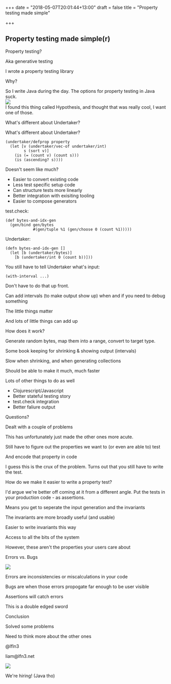 +++
date = "2018-05-07T20:01:44+13:00"
draft = false
title = "Property testing made simple"

+++

<section>
<h2>Property testing made simple(r)</h2>
</section>

<section>
    <p>Property testing?</p>
    <p>Aka generative testing</p>
</section>

<section>
  <p>I wrote a property testing library</p>
  <p>Why?</p>
  
  <aside class="notes">
    So I write Java during the day.
    The options for property testing in Java suck.
  </aside>
</section>

<section>
  <img src="/img/slides/property-testing-made-simple/hypothesis-site.png"/>
  <aside class="notes">
      I found this thing called Hypothesis, and thought that was really cool, I want one of those.
  </aside>
</section>

<section>
  <p>What's different about Undertaker?</p>
  <aside class="notes">
    What's different about Undertaker?
  </aside>
</section>

<section>
  <pre><code class="clojure">(undertaker/defprop property
  (let [v (undertaker/vec-of undertaker/int)
        s (sort v)]
    (is (= (count v) (count s)))
    (is (ascending? s))))</code></pre>
</section>

<section>
    <p>Doesn't seem like much?</p>
</section>

<section>
    <ul>
        <li>Easier to convert existing code</li>
        <li>Less test specific setup code</li>
        <li>Can structure tests more linearly</li>
        <li>Better integration with exisiting tooling</li>
        <li>Easier to compose generators</li>
    </ul>
</section>

<section>
    <p>test.check:</p>
    <pre><code>(def bytes-and-idx-gen 
  (gen/bind gen/bytes 
            #(gen/tuple %1 (gen/choose 0 (count %1)))))</code></pre>
    <p>Undertaker:</p>
    <pre><code>(defn bytes-and-idx-gen [] 
  (let [b (undertaker/bytes)]
    [b (undertaker/int 0 (count b))]))</code></pre>
</section>

<section>
    <p>You still have to tell Undertaker what's input:</p>
    <pre><code class="clojure">(with-interval ...)</code></pre>
</section>

<section>
    <p>Don't have to do that up front.</p>
    <p>Can add intervals (to make output show up) when and if you need to debug something</p>
</section>

<section>
    <p>The little things matter</p>
    <p>And lots of little things can add up</p>
</section>

<section>
    <p>How does it work?</p>
    <p>Generate random bytes, map them into a range, convert to target type.</p>
    <p>Some book keeping for shrinking & showing output (intervals)</p> 
</section>

<section>
    <p>Slow when shrinking, and when generating collections</p>
    <p>Should be able to make it much, much faster</p>
</section>

<section>
    <p>Lots of other things to do as well</p>
    <ul>
        <li>Clojurescript/Javascript</li>
        <li>Better stateful testing story</li>
        <li>test.check integration</li>
        <li>Better faliure output</li>
    </ul>
</section>

<section>
     <p>Questions?</p>
</section>

<section>
    <p>Dealt with a couple of problems</p>
    <aside class="notes">
        This has unfortunately just made the other ones more acute.
    </aside>
</section>

<section>
    <p>Still have to figure out the properties we want to (or even are able to) test</p>
    <p>And encode that property in code</p>
    <aside class="notes">
        I guess this is the crux of the problem.
        Turns out that you still have to write the test.
    </aside>
</section>

<section>
    <p>How do we make it easier to write a property test?</p>
    <aside class="notes">
        I'd argue we're better off coming at it from a different angle.
        Put the tests in your production code - as assertions.
    </aside>
</section>

<section>
    <p>Means you get to seperate the input generation and the invariants</p>
    <p>The invariants are more broadly useful (and usable)</p>
</section>

<section>
    <p>Easier to write invariants this way</p>
    <p>Access to all the bits of the system</p>
</section>

<section>
    <p>However, these aren't the properties your users care about</p>
    <p>Errors vs. Bugs</p>
</section>

<section>
  <img src="/img/slides/property-testing-made-simple/why-programs-fail-cover.jpg"/>
</section>

<section>
    <p>Errors are inconsistencies or miscalculations in your code</p>
    <p>Bugs are when those errors propogate far enough to be user visible</p>
</section>

<section>
    <p>Assertions will catch errors</p>
    <p>This is a double edged sword</p>
</section>

<section>
    <p>Conclusion</p>
    <p>Solved some problems</p>
    <p>Need to think more about the other ones</p> 
</section>

<section>
    <p>@lfln3</p>
    <p>liam@lfn3.net</p>
    <img src="/img/slides/property-testing-made-simple/lmax-exchange.svg" 
        style="border:0; background: white;"/>
    <p>We're hiring! (Java tho)</p>
</section>